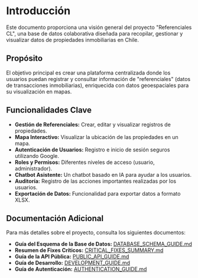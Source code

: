 
# Introducción

Este documento proporciona una visión general del proyecto "Referenciales CL", una base de datos colaborativa diseñada para recopilar, gestionar y visualizar datos de propiedades inmobiliarias en Chile.

## Propósito

El objetivo principal es crear una plataforma centralizada donde los usuarios puedan registrar y consultar información de "referenciales" (datos de transacciones inmobiliarias), enriquecida con datos geoespaciales para su visualización en mapas.

## Funcionalidades Clave

- **Gestión de Referenciales:** Crear, editar y visualizar registros de propiedades.
- **Mapa Interactivo:** Visualizar la ubicación de las propiedades en un mapa.
- **Autenticación de Usuarios:** Registro e inicio de sesión seguros utilizando Google.
- **Roles y Permisos:** Diferentes niveles de acceso (usuario, administrador).
- **Chatbot Asistente:** Un chatbot basado en IA para ayudar a los usuarios.
- **Auditoría:** Registro de las acciones importantes realizadas por los usuarios.
- **Exportación de Datos:** Funcionalidad para exportar datos a formato XLSX.

## Documentación Adicional

Para más detalles sobre el proyecto, consulta los siguientes documentos:

*   **Guía del Esquema de la Base de Datos:** [DATABASE_SCHEMA_GUIDE.md](./DATABASE_SCHEMA_GUIDE.md)
*   **Resumen de Fixes Críticos:** [CRITICAL_FIXES_SUMMARY.md](./CRITICAL_FIXES_SUMMARY.md)
*   **Guía de la API Pública:** [PUBLIC_API_GUIDE.md](./PUBLIC_API_GUIDE.md)
*   **Guía de Desarrollo:** [DEVELOPMENT_GUIDE.md](./DEVELOPMENT_GUIDE.md)
*   **Guía de Autenticación:** [AUTHENTICATION_GUIDE.md](./AUTHENTICATION_GUIDE.md)
